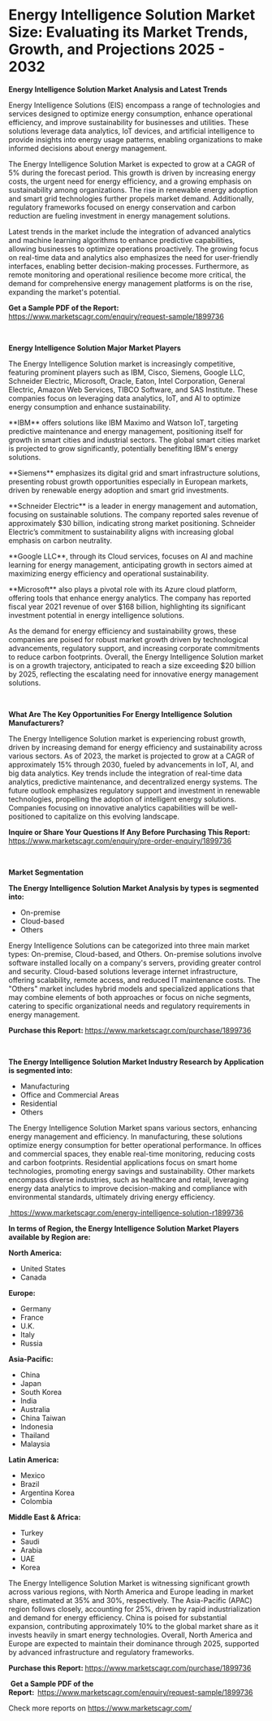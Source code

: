 <p><h1>Energy Intelligence Solution Market Size: Evaluating its Market Trends, Growth, and Projections 2025 - 2032</h1></p><p><strong>Energy Intelligence Solution Market Analysis and Latest Trends</strong></p>
<p><p>Energy Intelligence Solutions (EIS) encompass a range of technologies and services designed to optimize energy consumption, enhance operational efficiency, and improve sustainability for businesses and utilities. These solutions leverage data analytics, IoT devices, and artificial intelligence to provide insights into energy usage patterns, enabling organizations to make informed decisions about energy management.</p><p>The Energy Intelligence Solution Market is expected to grow at a CAGR of 5% during the forecast period. This growth is driven by increasing energy costs, the urgent need for energy efficiency, and a growing emphasis on sustainability among organizations. The rise in renewable energy adoption and smart grid technologies further propels market demand. Additionally, regulatory frameworks focused on energy conservation and carbon reduction are fueling investment in energy management solutions.</p><p>Latest trends in the market include the integration of advanced analytics and machine learning algorithms to enhance predictive capabilities, allowing businesses to optimize operations proactively. The growing focus on real-time data and analytics also emphasizes the need for user-friendly interfaces, enabling better decision-making processes. Furthermore, as remote monitoring and operational resilience become more critical, the demand for comprehensive energy management platforms is on the rise, expanding the market's potential.</p></p>
<p><strong>Get a Sample PDF of the Report:&nbsp;</strong> <a href="https://www.marketscagr.com/enquiry/request-sample/1899736?utm_campaign=3208&utm_medium=2&utm_source=Github&utm_content=ia&utm_term=11032025&utm_id=energy-intelligence-solution">https://www.marketscagr.com/enquiry/request-sample/1899736</a></p>
<p>&nbsp;</p>
<p><strong>Energy Intelligence Solution Major Market Players</strong></p>
<p><p>The Energy Intelligence Solution market is increasingly competitive, featuring prominent players such as IBM, Cisco, Siemens, Google LLC, Schneider Electric, Microsoft, Oracle, Eaton, Intel Corporation, General Electric, Amazon Web Services, TIBCO Software, and SAS Institute. These companies focus on leveraging data analytics, IoT, and AI to optimize energy consumption and enhance sustainability.</p><p>**IBM** offers solutions like IBM Maximo and Watson IoT, targeting predictive maintenance and energy management, positioning itself for growth in smart cities and industrial sectors. The global smart cities market is projected to grow significantly, potentially benefiting IBM's energy solutions.</p><p>**Siemens** emphasizes its digital grid and smart infrastructure solutions, presenting robust growth opportunities especially in European markets, driven by renewable energy adoption and smart grid investments.</p><p>**Schneider Electric** is a leader in energy management and automation, focusing on sustainable solutions. The company reported sales revenue of approximately $30 billion, indicating strong market positioning. Schneider Electric’s commitment to sustainability aligns with increasing global emphasis on carbon neutrality.</p><p>**Google LLC**, through its Cloud services, focuses on AI and machine learning for energy management, anticipating growth in sectors aimed at maximizing energy efficiency and operational sustainability.</p><p>**Microsoft** also plays a pivotal role with its Azure cloud platform, offering tools that enhance energy analytics. The company has reported fiscal year 2021 revenue of over $168 billion, highlighting its significant investment potential in energy intelligence solutions.</p><p>As the demand for energy efficiency and sustainability grows, these companies are poised for robust market growth driven by technological advancements, regulatory support, and increasing corporate commitments to reduce carbon footprints. Overall, the Energy Intelligence Solution market is on a growth trajectory, anticipated to reach a size exceeding $20 billion by 2025, reflecting the escalating need for innovative energy management solutions.</p></p>
<p>&nbsp;</p>
<p><strong>What Are The Key Opportunities For Energy Intelligence Solution Manufacturers?</strong></p>
<p><p>The Energy Intelligence Solution market is experiencing robust growth, driven by increasing demand for energy efficiency and sustainability across various sectors. As of 2023, the market is projected to grow at a CAGR of approximately 15% through 2030, fueled by advancements in IoT, AI, and big data analytics. Key trends include the integration of real-time data analytics, predictive maintenance, and decentralized energy systems. The future outlook emphasizes regulatory support and investment in renewable technologies, propelling the adoption of intelligent energy solutions. Companies focusing on innovative analytics capabilities will be well-positioned to capitalize on this evolving landscape.</p></p>
<p><strong>Inquire or Share Your Questions If Any Before Purchasing This Report:</strong> <a href="https://www.marketscagr.com/enquiry/pre-order-enquiry/1899736?utm_campaign=3208&utm_medium=2&utm_source=Github&utm_content=ia&utm_term=11032025&utm_id=energy-intelligence-solution">https://www.marketscagr.com/enquiry/pre-order-enquiry/1899736</a></p>
<p>&nbsp;</p>
<p><strong>Market Segmentation</strong></p>
<p><strong>The Energy Intelligence Solution Market Analysis by types is segmented into:</strong></p>
<p><ul><li>On-premise</li><li>Cloud-based</li><li>Others</li></ul></p>
<p><p>Energy Intelligence Solutions can be categorized into three main market types: On-premise, Cloud-based, and Others. On-premise solutions involve software installed locally on a company's servers, providing greater control and security. Cloud-based solutions leverage internet infrastructure, offering scalability, remote access, and reduced IT maintenance costs. The "Others" market includes hybrid models and specialized applications that may combine elements of both approaches or focus on niche segments, catering to specific organizational needs and regulatory requirements in energy management.</p></p>
<p><strong>Purchase this Report:&nbsp;</strong><a href="https://www.marketscagr.com/purchase/1899736?utm_campaign=3208&utm_medium=2&utm_source=Github&utm_content=ia&utm_term=11032025&utm_id=energy-intelligence-solution">https://www.marketscagr.com/purchase/1899736</a></p>
<p>&nbsp;</p>
<p><strong>The Energy Intelligence Solution Market Industry Research by Application is segmented into:</strong></p>
<p><ul><li>Manufacturing</li><li>Office and Commercial Areas</li><li>Residential</li><li>Others</li></ul></p>
<p><p>The Energy Intelligence Solution Market spans various sectors, enhancing energy management and efficiency. In manufacturing, these solutions optimize energy consumption for better operational performance. In offices and commercial spaces, they enable real-time monitoring, reducing costs and carbon footprints. Residential applications focus on smart home technologies, promoting energy savings and sustainability. Other markets encompass diverse industries, such as healthcare and retail, leveraging energy data analytics to improve decision-making and compliance with environmental standards, ultimately driving energy efficiency.</p></p>
<p><a href="https://www.marketscagr.com/energy-intelligence-solution-r1899736?utm_campaign=3208&utm_medium=2&utm_source=Github&utm_content=ia&utm_term=11032025&utm_id=energy-intelligence-solution">&nbsp;https://www.marketscagr.com/energy-intelligence-solution-r1899736</a></p>
<p><strong>In terms of Region, the Energy Intelligence Solution Market Players available by Region are:</strong></p>
<p>
    <p> <strong> North America: </strong>
        <ul>
            <li>United States</li>
            <li>Canada</li>
        </ul>
        </p> 
    <p> <strong> Europe: </strong>
        <ul>
            <li>Germany</li>
            <li>France</li>
            <li>U.K.</li>
            <li>Italy</li>
            <li>Russia</li>
        </ul>
        </p> 
    <p> <strong> Asia-Pacific: </strong>
        <ul>
            <li>China</li>
            <li>Japan</li>
            <li>South Korea</li>
            <li>India</li>
            <li>Australia</li>
            <li>China Taiwan</li>
            <li>Indonesia</li>
            <li>Thailand</li>
            <li>Malaysia</li>
        </ul>
        </p> 
    <p> <strong> Latin America: </strong>
        <ul>
            <li>Mexico</li>
            <li>Brazil</li>
            <li>Argentina Korea</li>
            <li>Colombia</li>
        </ul>
        </p> 
    <p> <strong> Middle East & Africa: </strong>
        <ul>
            <li>Turkey</li>
            <li>Saudi</li>
            <li>Arabia</li>
            <li>UAE</li>
            <li>Korea</li>
        </ul>
    </p>
    </p>
<p><p>The Energy Intelligence Solution Market is witnessing significant growth across various regions, with North America and Europe leading in market share, estimated at 35% and 30%, respectively. The Asia-Pacific (APAC) region follows closely, accounting for 25%, driven by rapid industrialization and demand for energy efficiency. China is poised for substantial expansion, contributing approximately 10% to the global market share as it invests heavily in smart energy technologies. Overall, North America and Europe are expected to maintain their dominance through 2025, supported by advanced infrastructure and regulatory frameworks.</p></p>
<p><strong>Purchase this Report: </strong><a href="https://www.marketscagr.com/purchase/1899736?utm_campaign=3208&utm_medium=2&utm_source=Github&utm_content=ia&utm_term=11032025&utm_id=energy-intelligence-solution">https://www.marketscagr.com/purchase/1899736</a></p>
<p>&nbsp;<strong>Get a Sample PDF of the Report:&nbsp;&nbsp;</strong><a href="https://www.marketscagr.com/enquiry/request-sample/1899736?utm_campaign=3208&utm_medium=2&utm_source=Github&utm_content=ia&utm_term=11032025&utm_id=energy-intelligence-solution">https://www.marketscagr.com/enquiry/request-sample/1899736</a></p>
<p><strong></strong></p>
<p>Check more reports on <a href="https://www.marketscagr.com/?utm_campaign=3208&utm_medium=2&utm_source=Github&utm_content=ia&utm_term=11032025&utm_id=energy-intelligence-solution">https://www.marketscagr.com/</a></p>